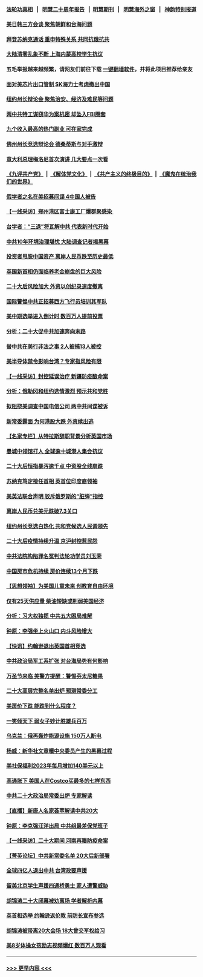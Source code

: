#### [法轮功真相](https://github.com/gfw-breaker/truth/blob/master/README.md?t=0) &nbsp;&nbsp;|&nbsp;&nbsp; [明慧二十周年报告](https://github.com/gfw-breaker/mh-reports/blob/master/README.md?t=0) &nbsp;&nbsp;|&nbsp;&nbsp;[明慧期刊](https://github.com/gfw-breaker/mh-qikan) &nbsp;&nbsp;|&nbsp;&nbsp; [明慧海外之窗](https://github.com/gfw-breaker/mh-news/blob/master/README.md?t=0) &nbsp;&nbsp;|&nbsp;&nbsp; [神韵特别报道](https://github.com/gfw-breaker/mh-news/blob/master/shenyun.md?t=0)
#### [美日韩三方会谈 聚焦朝鲜和台海问题](../pages/nf4514/n13853237.md?t=10270101) 
#### [拜登苏纳克通话 重申特殊关系 共同抗俄抗共](../pages/nf4514/n13853263.md?t=10270101) 
#### [大陆清零乱象不断 上海内蒙高校学生抗议](../pages/nf4514/n13852968.md?t=10270101) 
#### 五毛举报越来越频繁，请网友们前往下载 [一键翻墙软件](https://github.com/gfw-breaker/ssr-accounts)，并将此项目推荐给亲友
#### [面对美芯片出口管制 SK海力士考虑撤出中国](../pages/nf4514/n13853009.md?t=10270101) 
#### [纽约州长辩论会 聚焦治安、经济及难民等问题](../pages/nf4514/n13852910.md?t=10270101) 
#### [两中共特工谋窃华为案机密 却坠入FBI圈套](../pages/nf4514/n13852895.md?t=10270101) 
#### [九个收入最高的热门副业 可在家完成](../pages/nf4514/n13851097.md?t=10270101) 
#### [佛州州长竞选辩论会 德桑蒂斯与对手激辩](../pages/nf4514/n13852677.md?t=10270101) 
#### [意大利总理梅洛尼首次演讲 几大要点一次看](../pages/nf4514/n13852664.md?t=10270101) 
#### [《九评共产党》](https://github.com/begood0513/9ping.md/blob/master/README.md) &nbsp;|&nbsp; [《解体党文化》](../../../../jtdwh.md/blob/master/README.md)  &nbsp;|&nbsp; [《共产主义的终极目的》](../../../../gczydzjmd.md/blob/master/README.md) &nbsp;|&nbsp; [《魔鬼在统治我们的世界》](../../../../mgztzwmdsj.md/blob/master/README.md) 
#### [假学者之名在美招募间谍 4中国人被告](../pages/nf4514/n13852218.md?t=10270101) 
#### [【一线采访】郑州港区富士康工厂爆群聚感染 ](../pages/nf4514/n13852484.md?t=10270101) 
#### [台学者：“三退”将瓦解中共 代表新时代开始](../pages/nf4514/n13851361.md?t=10270101) 
#### [中共10年环境治理堪忧 大陆调查记者揭黑幕](../pages/nf4514/n13852469.md?t=10270101) 
#### [投资者甩脱中国资产 离岸人民币跌至历史最低](../pages/nf4514/n13852379.md?t=10270101) 
#### [英国新首相仍面临养老金崩盘的巨大风险](../pages/nf4514/n13852263.md?t=10270101) 
#### [二十大后风险加大 外资以创纪录速度撤离](../pages/nf4514/n13852213.md?t=10270101) 
#### [国际警惕中共正招募西方飞行员培训其军队](../pages/nf4514/n13852257.md?t=10270101) 
#### [美中期选举进入倒计时 数百万人提前投票](../pages/nf4514/n13852174.md?t=10270101) 
#### [分析：二十大促中共加速奔向末路](../pages/nf4514/n13852110.md?t=10270101) 
#### [替中共在美行非法之事 2人被捕13人被控](../pages/nf4514/n13852041.md?t=10270101) 
#### [美半导体禁令影响台湾？专家指风险有限](../pages/nf4514/n13851599.md?t=10270101) 
#### [【一线采访】封控延误治疗 新疆防疫酿命案](../pages/nf4514/n13851764.md?t=10270101) 
#### [分析：俄勒冈和纽约选情激烈 预示共和党胜](../pages/nf4514/n13851805.md?t=10270101) 
#### [拟阻挠美调查中国电信公司 两中共间谍被诉](../pages/nf4514/n13851990.md?t=10270101) 
#### [新常委露面 为何港股大跌 外资续出逃](../pages/nf4514/n13851860.md?t=10270101) 
#### [【名家专栏】从特拉斯辞职背景分析英国市场](../pages/nf4514/n13851253.md?t=10270101) 
#### [曼城中领馆打人 全球逾十城港人集会抗议](../pages/nf4514/n13851559.md?t=10270101) 
#### [二十大后恒指暴泻逾千点 中资股全线崩跌](../pages/nf4514/n13851857.md?t=10270101) 
#### [苏纳克笃定接任首相 英首位印度裔领袖](../pages/nf4514/n13851845.md?t=10270101) 
#### [美英法联合声明 驳斥俄罗斯的“脏弹”指控](../pages/nf4514/n13851790.md?t=10270101) 
#### [离岸人民币兑美元跌破7.3关口](../pages/nf4514/n13851772.md?t=10270101) 
#### [纽约州长竞选白热化 共和党候选人民调领先](../pages/nf4514/n13851353.md?t=10270101) 
#### [二十大后疫情持续升温 京沪封控惹民怨](../pages/nf4514/n13851607.md?t=10270101) 
#### [中共法院构陷罪名冤判法轮功学员刘玉荣](../pages/nf4514/n13850139.md?t=10270101) 
#### [中国房市危机持续 房价连续13个月下跌](../pages/nf4514/n13851695.md?t=10270101) 
#### [【思想领袖】为美国儿童未来 创教育自由环境](../pages/nf4514/n13836506.md?t=10270101) 
#### [仅有25天供应量 柴油短缺或削弱美国经济](../pages/nf4514/n13851392.md?t=10270101) 
#### [分析：习大权独揽 中共五大困局难解](../pages/nf4514/n13851365.md?t=10270101) 
#### [钟原：李强坐上火山口 内斗风险增大](../pages/nf4514/n13851418.md?t=10270101) 
#### [【快讯】约翰逊退出英国首相竞选](../pages/nf4514/n13851406.md?t=10270101) 
#### [中共政治局军工系扩张 对台海局势有何影响](../pages/nf4514/n13851204.md?t=10270101) 
#### [万圣节来临 美警方提醒：警惕芬太尼糖果](../pages/nf4514/n13850633.md?t=10270101) 
#### [二十大高层完整名单出炉 预测常委分工](../pages/nf4514/n13851153.md?t=10270101) 
#### [美房价下跌 能跌到什么程度？](../pages/nf4514/n13851296.md?t=10270101) 
#### [一笑倾天下 弱女子妙计胜雄兵百万](../pages/nf4514/n13848984.md?t=10270101) 
#### [乌克兰：俄再轰炸能源设施 150万人断电](../pages/nf4514/n13851230.md?t=10270101) 
#### [杨威：新华社文章曝中央委员产生的黑幕过程](../pages/nf4514/n13851024.md?t=10270101) 
#### [美社保福利2023年每月增加140美元以上](../pages/nf4514/n13851028.md?t=10270101) 
#### [高通胀下 美国人在Costco买最多的七样东西](../pages/nf4514/n13850513.md?t=10270101) 
#### [中共二十大政治局常委出炉 专家解读](../pages/nf4514/n13851060.md?t=10270101) 
#### [【直播】新唐人名家荟萃解读中共20大](../pages/nf4514/n13848834.md?t=10270101) 
#### [钟原：李克强汪洋出局 中共组最差保党班子](../pages/nf4514/n13850977.md?t=10270101) 
#### [【一线采访】二十大期间 河南再曝防疫命案](../pages/nf4514/n13851002.md?t=10270101) 
#### [【菁英论坛】中共新常委名单 20大后新部署](../pages/nf4514/n13850989.md?t=10270101) 
#### [全球四亿人退出中共 台湾政要声援](../pages/nf4514/n13850772.md?t=10270101) 
#### [留美北京学生声援四通桥勇士 家人遭警威胁](../pages/nf4514/n13850956.md?t=10270101) 
#### [胡锦涛二十大闭幕被劝离场 学者解析内幕](../pages/nf4514/n13850666.md?t=10270101) 
#### [英首相选举 约翰逊返伦敦 前防长宣布参选](../pages/nf4514/n13850805.md?t=10270101) 
#### [胡锦涛被带离20大会场 18大曾交军权给习](../pages/nf4514/n13850922.md?t=10270101) 
#### [美8岁体操女孩励志视频爆红 数百万人观看](../pages/nf4514/n13850592.md?t=10270101) 

----
#### [ >>> 更早内容 <<< ](../indexes/nf4514-earlier.md)
